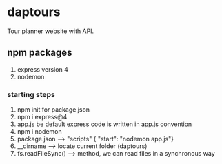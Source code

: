 # daptours

Tour planner website with API.

## npm packages

1. express version 4
2. nodemon

### starting steps

1. npm init for package.json
2. npm i express@4
3. app.js be default express code is written in app.js convention
4. npm i nodemon
5. package.json --> "scripts" { "start": "nodemon app.js"}
6. \_\_dirname --> locate current folder (daptours)
7. fs.readFileSync() --> method, we can read files in a synchronous way
